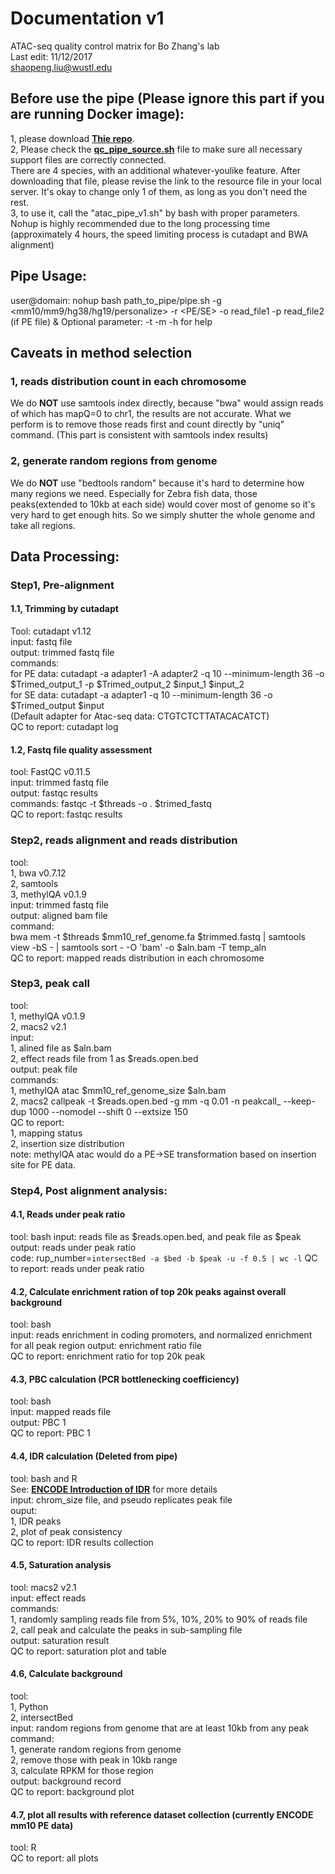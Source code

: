 # Documentation v1
ATAC-seq quality control matrix for Bo Zhang's lab  
Last edit: 11/12/2017  
shaopeng.liu@wustl.edu  											   

## Before use the pipe (Please ignore this part if you are running Docker image):  
1, please download [**Thie repo**](https://github.com/ShaopengLiu1/Atac-seq_Quality_Control_pipe).  
2, Please check the [**qc_pipe_source.sh**](https://github.com/ShaopengLiu1/Atac-seq_Quality_Control_pipe/blob/master/pipe_code/qc_source.sh) file to make sure all necessary support files are correctly connected.  
There are 4 species, with an additional whatever-youlike feature. After downloading that file, please revise the link to the resource file in your local server. It's okay to change only 1 of them, as long as you don't need the rest.  
3, to use it, call the "atac_pipe_v1.sh" by bash with proper parameters. Nohup is highly recommended due to the long processing time (approximately 4 hours, the speed limiting process is cutadapt and BWA alignment)

## Pipe Usage:  
user@domain: nohup bash path_to_pipe/pipe.sh  -g  <mm10/mm9/hg38/hg19/personalize>  -r <PE/SE>  -o read_file1  -p read_file2 (if PE file)  &
Optional parameter:   -t <threads>  -m <marker>  -h for help  

## Caveats in method selection
### 1, reads distribution count in each chromosome  
We do **NOT** use samtools index directly, because "bwa" would assign reads of which has mapQ=0 to chr1, the results are not accurate. What we perform is to remove those reads first and count directly by "uniq" command. (This part is consistent with samtools index results)  

### 2, generate random regions from genome  
We do **NOT** use "bedtools random" because it's hard to determine how many regions we need. Especially for Zebra fish data, those peaks(extended to 10kb at each side) would cover most of genome so it's very hard to get enough hits. So we simply shutter the whole genome and take all regions.



## Data Processing:  
### Step1, Pre-alignment   
#### 1.1, Trimming by cutadapt  
Tool: cutadapt v1.12  
input: fastq file  
output: trimmed fastq file  
commands:   
	for PE data: cutadapt -a adapter1 -A adapter2 -q 10 --minimum-length 36  -o $Trimed_output_1  -p $Trimed_output_2  $input_1 $input_2  
	for SE data: cutadapt -a adapter1 -q 10 --minimum-length 36  -o $Trimed_output   $input    
(Default adapter for Atac-seq data: CTGTCTCTTATACACATCT)  
QC to report: cutadapt log  
  
#### 1.2, Fastq file quality assessment  
tool: FastQC v0.11.5  
input: trimmed fastq file  
output: fastqc results  
commands: fastqc -t $threads -o .  $trimed_fastq  
QC to report: fastqc results  


### Step2, reads alignment and reads distribution  
tool:   
  1, bwa v0.7.12  
  2, samtools   
  3, methylQA v0.1.9  
input: trimmed fastq file  
output: aligned bam file  
command:  
bwa mem -t $threads  $mm10_ref_genome.fa  $trimmed.fastq | samtools view -bS - | samtools sort - -O 'bam' -o  $aln.bam -T temp_aln  
QC to report: mapped reads distribution in each chromosome  


### Step3, peak call  
tool:   
  1, methylQA v0.1.9  
  2, macs2 v2.1  
input:   
  1, alined file as $aln.bam  
  2, effect reads file from 1 as $reads.open.bed  
output: peak file  
commands:   
  1, methylQA atac $mm10_ref_genome_size   $aln.bam   
  2, macs2 callpeak -t $reads.open.bed  -g mm -q 0.01 -n peakcall_    --keep-dup 1000 --nomodel --shift 0 --extsize 150  
QC to report:   
	1, mapping status  
	2, insertion size distribution  
note: methylQA atac would do a PE->SE transformation based on insertion site for PE data.  


### Step4, Post alignment analysis:  
#### 4.1, Reads under peak ratio  
tool: bash
input: reads file as $reads.open.bed, and peak file as $peak  
output: reads under peak ratio  
code: rup_number=`intersectBed -a $bed -b $peak -u -f 0.5 | wc -l` 
QC to report: reads under peak ratio  

#### 4.2, Calculate enrichment ration of top 20k peaks against overall background  
tool: bash  
input: reads enrichment in coding promoters, and normalized enrichment for all peak region
output: enrichment ratio file  
QC to report: enrichment ratio for top 20k peak   
  
#### 4.3, PBC calculation (PCR bottlenecking coefficiency)  
tool: bash  
input: mapped reads file   
output: PBC 1  
QC to report: PBC 1  
  
#### 4.4, IDR calculation  (Deleted from pipe)
tool: bash and R  
See: [**ENCODE Introduction of IDR**](https://sites.google.com/site/anshulkundaje/projects/idr#TOC-Intuitive-Explanation-of-IDR-and-IDR-plots) for more details  
input: chrom_size file, and pseudo replicates peak file  
ouput:  
  1, IDR peaks   
  2, plot of peak consistency  
 QC to report: IDR results collection  
 
 #### 4.5, Saturation analysis  
 tool: macs2 v2.1  
 input: effect reads  
 commands:  
  1, randomly sampling reads file from 5%, 10%, 20% to 90% of reads file  
  2, call peak and calculate the peaks in sub-sampling file  
 output: saturation result  
 QC to report: saturation plot and table  
  
 #### 4.6, Calculate background  
 tool:   
  1, Python  
  2, intersectBed  
 input: random regions from genome that are at least 10kb from any peak  
 command:  
  1, generate random regions from genome  
  2, remove those with peak in 10kb range  
  3, calculate RPKM for those region  
 output: background record  
 QC to report: background plot  
   
 #### 4.7, plot all results with reference dataset collection (currently ENCODE mm10 PE data)  
 tool: R  
 QC to report: all plots  
 
 
 
